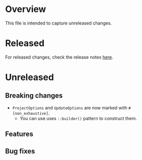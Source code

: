 # Overview
This file is intended to capture unreleased changes.

# Released
For released changes, check the release notes [here](https://github.com/weiwei-lin/fieldmask-rs/releases).

# Unreleased
## Breaking changes
- `ProjectOptions` and `UpdateOptions` are now marked with `#[non_exhaustive]`.
    - You can use uses `::builder()` pattern to construct them.

## Features

## Bug fixes
